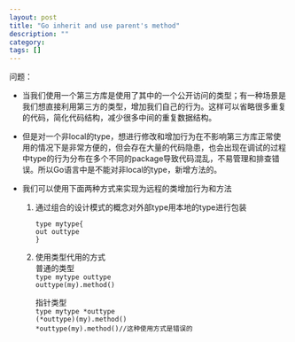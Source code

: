 ```yaml
---
layout: post
title: "Go inherit and use parent's method"
description: ""
category: 
tags: []
---
```


问题：

- 当我们使用一个第三方库是使用了其中的一个公开访问的类型；有一种场景是我们想直接利用第三方的类型，增加我们自己的行为。这样可以省略很多重复的代码，简化代码结构，减少很多中间的重复数据结构。
    
- 但是对一个非local的type，想进行修改和增加行为在不影响第三方库正常使用的情况下是非常方便的，但会存在大量的代码隐患，也会出现在调试的过程中type的行为分布在多个不同的package导致代码混乱，不易管理和排查错误。所以Go语言中是不能对非local的type，新增方法的。

- 我们可以使用下面两种方式来实现为远程的类增加行为和方法

	1. 通过组合的设计模式的概念对外部type用本地的type进行包装  
		
		`type mytype{`  
			`out outtype`  
		`}`
		
	
	2. 使用类型代用的方式  
		普通的类型  
	`type mytype outtype`  
	 `outtype(my).method()`  

		指针类型  
	`type mytype *outtype`  
	`(*outtype)(my).method()`   
	`*outtype(my).method()//这种使用方式是错误的`  
